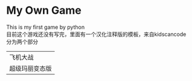 # My Own Game
This is my first game by python <br>
目前这个游戏还没有写完，里面有一个汉化注释版的模板，来自kidscancode<br>
分为两个部分<br>
<table>
  <tr>
    <td>飞机大战</td>
  </tr>
  <tr>
    <td>超级玛丽变态版</td>
  </tr>
</table>
  
